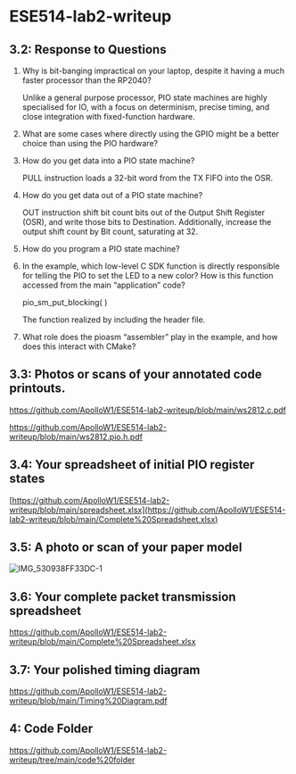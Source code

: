 # ESE514-lab2-writeup
## 3.2: Response to Questions
1. Why is bit-banging impractical on your laptop, despite it having a much faster processor than the RP2040?

    Unlike a general purpose processor, PIO state machines are highly specialised for IO, with a focus on determinism, precise timing, and close integration with fixed-function hardware.

2. What are some cases where directly using the GPIO might be a better choice than using the PIO hardware?

3. How do you get data into a PIO state machine?

    PULL instruction loads a 32-bit word from the TX FIFO into the OSR.

4. How do you get data out of a PIO state machine?

    OUT instruction shift bit count bits out of the Output Shift Register (OSR), and write those bits to Destination. Additionally, increase the output shift count by Bit count, saturating at 32.

5. How do you program a PIO state machine?



6. In the example, which low-level C SDK function is directly responsible for telling the PIO to set the LED to a new color? How is this function accessed from the main “application” code?

    pio_sm_put_blocking( )

    The function realized by including the header file.

7. What role does the pioasm “assembler” play in the example, and how does this interact with CMake?

## 3.3: Photos or scans of your annotated code printouts.
https://github.com/ApolloW1/ESE514-lab2-writeup/blob/main/ws2812.c.pdf

https://github.com/ApolloW1/ESE514-lab2-writeup/blob/main/ws2812.pio.h.pdf

## 3.4: Your spreadsheet of initial PIO register states
[https://github.com/ApolloW1/ESE514-lab2-writeup/blob/main/spreadsheet.xlsx](https://github.com/ApolloW1/ESE514-lab2-writeup/blob/main/Complete%20Spreadsheet.xlsx)
## 3.5: A photo or scan of your paper model

![IMG_530938FF33DC-1](https://user-images.githubusercontent.com/114015725/196051142-607c1e6f-e3ce-4ddc-8d76-44df9e28644e.jpeg)

## 3.6: Your complete packet transmission spreadsheet
https://github.com/ApolloW1/ESE514-lab2-writeup/blob/main/Complete%20Spreadsheet.xlsx

## 3.7: Your polished timing diagram
https://github.com/ApolloW1/ESE514-lab2-writeup/blob/main/Timing%20Diagram.pdf

## 4: Code Folder
https://github.com/ApolloW1/ESE514-lab2-writeup/tree/main/code%20folder
